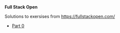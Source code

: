 
**Full Stack Open**

Solutions to exersises from https://fullstackopen.com/

* [Part 0](part0/README.md)

